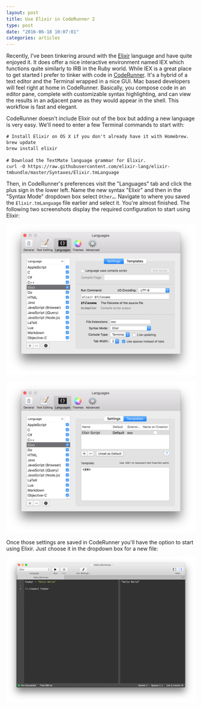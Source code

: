 ```yaml
---
layout: post
title: Use Elixir in CodeRunner 2
type: post
date: "2016-06-18 10:07:01"
categories: articles
---
```

Recently, I've been tinkering around with the [Elixir](http://elixir-lang.org/) language and have quite enjoyed it. It does offer a nice interactive environment named IEX which functions quite similarly to IRB in the Ruby world. While IEX is a great place to get started I prefer to tinker with code in [CodeRunner](https://coderunnerapp.com/). It's a hybrid of a text editor and the Terminal wrapped in a nice GUI. Mac based developers will feel right at home in CodeRunner. Basically, you compose code in an editor pane, complete with customizable syntax highlighting, and can view the results in an adjacent pane as they would appear in the shell. This workflow is fast and elegant.

CodeRunner doesn't include Elixir out of the box but adding a new language is very easy. We'll need to enter a few Terminal commands to start with:

```shell
# Install Elixir on OS X if you don't already have it with Homebrew.
brew update
brew install elixir

# Download the TextMate language grammar for Elixir.
curl -O https://raw.githubusercontent.com/elixir-lang/elixir-tmbundle/master/Syntaxes/Elixir.tmLanguage
```

Then, in CodeRunner's preferences visit the "Languages" tab and click the plus sign in the lower left. Name the new syntax "Elixir" and then in the "Syntax Mode" dropdown box select `Other…`. Navigate to where you saved the `Elixir.tmLanguage` file earlier and select it. You're almost finished. The following two screenshots display the required configuration to start using Elixir:

![CodeRunner Elixir Settings](/dist/img/2016-06-18_8_17_37AM.png)

![CodeRunner Elixir Template](/dist/img/2016-06-18_8_18_10AM.png)

Once those settings are saved in CodeRunner you'll have the option to start using Elixir. Just choose it in the dropdown box for a new file:

![CodeRunner Elixir Example](/dist/img/2016-06-18_2_48_03PM.png)
